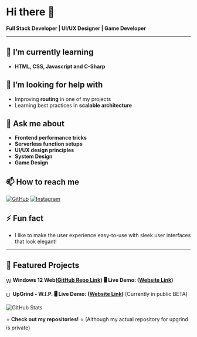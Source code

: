 <!--div align="center">
  <img src="https://raw.githubusercontent.com/immobilesmile70/immobilesmile70/main/Looping%20Circuits.gif" width="600">
</div -->

# Hi there 👋  

**Full Stack Developer | UI/UX Designer | Game Developer**    

---

## 🌱 I’m currently learning  
- **HTML, CSS, Javascript and C-Sharp**     

## 🤔 I’m looking for help with  
- Improving **routing** in one of my projects
- Learning best practices in **scalable architecture**  

## 💬 Ask me about  
- **Frontend performance tricks**
- **Serverless function setups**  
- **UI/UX design principles**
- **System Design**  
- **Game Design** 

## 📫 How to reach me 
[![GitHub](https://img.shields.io/badge/GitHub-000?style=for-the-badge&logo=github)](https://github.com/immobilesmile70) 
[![Instagram](https://img.shields.io/badge/Instagram-E4405F?style=for-the-badge&logo=instagram&logoColor=white)](https://www.instagram.com/beastgamer985)

## ⚡ Fun fact   
- I like to make the user experience easy-to-use with sleek user interfaces that look elegant!

---

## 📌 Featured Projects
<img src="https://raw.githubusercontent.com/immobilesmile70/Windows-12-web/main/assets/favicon.ico" alt="Windows 12 Web" style="height: 1em; vertical-align: text-bottom;"> **Windows 12 Web([GitHub Repo Link](https://github.com/immobilesmile70/Windows-12-web)) 🖥️ Live Demo: ([Website Link](https://windows-12-web.vercel.app/))**  

<img src="https://upgrind.vercel.app/static/images/favicon.ico" alt="UpGrind" style="height: 1em; vertical-align: text-bottom;"> **UpGrind - W.I.P. 🖥️ Live Demo: ([Website Link](https://upgrind.vercel.app/))** [Currently in public BETA]

![GitHub Stats](https://github-readme-stats.vercel.app/api?username=immobilesmile70&show_icons=true&theme=radical)  

⭐ **Check out my repositories!** ⭐  (Although my actual repository for upgrind is private)

